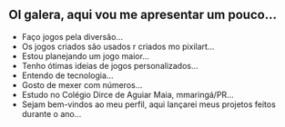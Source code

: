 ## OI galera, aqui vou me apresentar um pouco...

- Faço jogos pela diversão...
- Os jogos criados são usados r criados mo pixilart...
- Estou planejando um jogo maior...
- Tenho ótimas ideias de jogos personalizados...
- Entendo de tecnologia...
- Gosto de mexer com números...
- Estudo no Colégio Dirce de Aguiar Maia, mmaringá/PR...
- Sejam bem-vindos ao meu perfil, aqui lançarei meus projetos feitos durante o ano...
